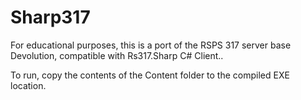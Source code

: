 # Sharp317
For educational purposes, this is a port of the RSPS 317 server base Devolution, compatible with Rs317.Sharp C# Client..

To run, copy the contents of the Content folder to the compiled EXE location.

